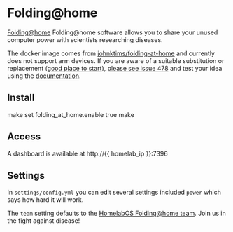 # Folding@home

[Folding@home](https://hub.docker.com/r/johnktims/folding-at-home) Folding@home software allows you to share your unused computer power with scientists researching diseases.

The docker image comes from [johnktims/folding-at-home](https://hub.docker.com/r/johnktims/folding-at-home)
and currently does not support arm devices.
If you are aware of a suitable substitution or replacement ([good place to start](https://foldforcovid.io/#get-started)),
 [please see issue 478](https://gitlab.com/NickBusey/HomelabOS/-/issues/478)
and test your idea using the [documentation](https://homelabos.com/docs/development/adding_services/).

## Install

make set folding_at_home.enable true
make

## Access

A dashboard is available at http://{{ homelab_ip }}:7396

## Settings

In `settings/config.yml` you can edit several settings included `power` which says how hard it will work.

The `team` setting defaults to the [HomelabOS Folding@home team](https://stats.foldingathome.org/team/261443). Join us in the fight against disease!
